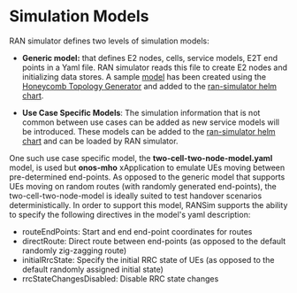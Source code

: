 # Simulation Models

RAN simulator defines two levels of simulation models:

* **Generic model:** that defines E2 nodes, cells, service models, E2T end points in a Yaml file. RAN simulator reads this file to create E2 nodes and initializing data stores. A sample [model](https://github.com/onosproject/sdran-helm-charts/blob/master/ran-simulator/files/model/model.yaml) has been created using the [Honeycomb Topology Generator](topology_generator.md) and added to the [ran-simulator helm chart][RAN simulator helm chart]. 


* **Use Case Specific Models**: The simulation information that is not common between use cases can be added as new service models will be introduced. These models can be added to the [ran-simulator helm chart][RAN simulator helm chart] and can be loaded by RAN simulator. 

One such use case specific model, the **two-cell-two-node-model.yaml** model, is used but **onos-mho** xApplication to emulate UEs moving between pre-determined end-points. As opposed to the generic model that supports UEs moving on random routes (with randomly generated end-points), the two-cell-two-node-model is ideally suited to test handover scenarios deterministically. In order to support this model, RANSim supports the ability to specify the following directives in the model's yaml description:

* routeEndPoints: Start and end end-point coordinates for routes 
* directRoute: Direct route between end-points (as opposed to the default randomly zig-zagging route)
* initialRrcState: Specify the initial RRC state of UEs (as opposed to the default randomly assigned initial state)
* rrcStateChangesDisabled: Disable RRC state changes


[RAN simulator helm chart]: https://github.com/onosproject/sdran-helm-charts/tree/master/ran-simulator
